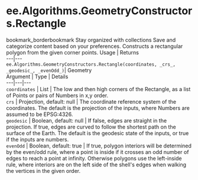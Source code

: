  
#  ee.Algorithms.GeometryConstructors.Rectangle
bookmark_borderbookmark Stay organized with collections  Save and categorize content based on your preferences. 
Constructs a rectangular polygon from the given corner points. Usage | Returns  
---|---  
`ee.Algorithms.GeometryConstructors.Rectangle(coordinates, _crs_, _geodesic_, _evenOdd_)`|  Geometry  
Argument | Type | Details  
---|---|---  
`coordinates` | List | The low and then high corners of the Rectangle, as a list of Points or pairs of Numbers in x,y order.  
`crs` | Projection, default: null | The coordinate reference system of the coordinates. The default is the projection of the inputs, where Numbers are assumed to be EPSG:4326.  
`geodesic` | Boolean, default: null | If false, edges are straight in the projection. If true, edges are curved to follow the shortest path on the surface of the Earth. The default is the geodesic state of the inputs, or true if the inputs are numbers.  
`evenOdd` | Boolean, default: true | If true, polygon interiors will be determined by the even/odd rule, where a point is inside if it crosses an odd number of edges to reach a point at infinity. Otherwise polygons use the left-inside rule, where interiors are on the left side of the shell's edges when walking the vertices in the given order.  
